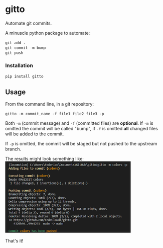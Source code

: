 # gitto
Automate git commits.

A minuscle python package to automate:
```
git add .
git commit -m bump
git push
```

### Installation
```
pip install gitto
```

## Usage
From the command line, in a git repository:
```
gitto -m commit_name -f file1 file2 file3 -p
```

Both `-m` (commit message) and `-f` (committed files) are **optional**.
If `-m` is omitted the commit will be called "bump", if `-f` is omitted **all** changed files will be added to the commit. 

If `-p` is omitted, the commit will be staged but not pushed to the upstream branch.



The results might look something like:
<br>
<img src="img.PNG" width="400px"></img>

That's it!